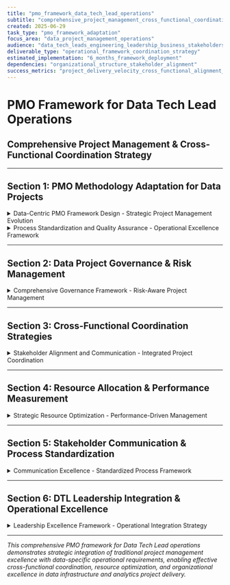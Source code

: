 ```yaml
---
title: "pmo_framework_data_tech_lead_operations"
subtitle: "comprehensive_project_management_cross_functional_coordination"
created: 2025-06-29
task_type: "pmo_framework_adaptation"
focus_area: "data_project_management_operations"
audience: "data_tech_leads_engineering_leadership_business_stakeholders"
deliverable_type: "operational_framework_coordination_strategy"
estimated_implementation: "6_months_framework_deployment"
dependencies: "organizational_structure_stakeholder_alignment"
success_metrics: "project_delivery_velocity_cross_functional_alignment_resource_optimization"
---
```


# PMO Framework for Data Tech Lead Operations
## Comprehensive Project Management & Cross-Functional Coordination Strategy

---

## Section 1: PMO Methodology Adaptation for Data Projects

<details>
<summary>Data-Centric PMO Framework Design - Strategic Project Management Evolution</summary>

### Traditional PMO vs Data-Optimized PMO Framework

**Core PMO Methodology Transformation**

*Fundamental Adaptation Principles*
```
Traditional PMO Focus → Data PMO Adaptation:

Portfolio Management:
├── Project Selection → Data Value & Technical Feasibility Matrix
├── Resource Allocation → Skill-Based + Infrastructure Capacity Planning  
├── Strategic Alignment → Business Impact + Technical Architecture Coherence
└── Risk Management → Technical Uncertainty + Data Quality Risk Integration

Process Standardization:
├── Waterfall/Agile → Agile-Technical Hybrid Methodologies
├── Documentation → Code + Infrastructure as Documentation
├── Quality Gates → Technical Validation + Business Value Checkpoints
└── Change Management → Iterative Discovery + Stakeholder Adaptation

Governance Structure:
├── Executive Oversight → Technical + Business Dual Leadership
├── Decision Authority → Distributed Technical Decision Making
├── Compliance → Data Governance + Technical Standards
└── Performance Tracking → Technical Metrics + Business Value Correlation
```

*Data Project Lifecycle Adaptation*
```python
class DataProjectPMOFramework:
    def __init__(self):
        self.lifecycle_phases = {
            'discovery_phase': {
                'traditional_pmo': ['requirements_gathering', 'stakeholder_analysis'],
                'data_adaptation': ['technical_feasibility_spike', 'data_landscape_analysis', 
                                  'infrastructure_assessment', 'cross_team_dependency_mapping'],
                'success_criteria': ['technical_clarity', 'stakeholder_alignment', 'feasibility_confidence'],
                'governance_checkpoints': ['technical_architecture_review', 'business_value_validation']
            },
            'planning_phase': {
                'traditional_pmo': ['detailed_planning', 'resource_allocation', 'timeline_development'],
                'data_adaptation': ['iterative_delivery_planning', 'infrastructure_capacity_assessment',
                                  'technical_spike_scheduling', 'cross_functional_coordination'],
                'success_criteria': ['delivery_confidence', 'resource_availability', 'dependency_resolution'],
                'governance_checkpoints': ['technical_feasibility_gate', 'resource_commitment_review']
            },
            'execution_phase': {
                'traditional_pmo': ['task_execution', 'progress_monitoring', 'quality_assurance'],
                'data_adaptation': ['iterative_development', 'continuous_integration', 
                                  'stakeholder_feedback_loops', 'technical_debt_management'],
                'success_criteria': ['delivery_velocity', 'quality_metrics', 'stakeholder_satisfaction'],
                'governance_checkpoints': ['technical_milestone_reviews', 'business_value_demonstrations']
            },
            'delivery_phase': {
                'traditional_pmo': ['final_delivery', 'user_acceptance', 'project_closure'],
                'data_adaptation': ['production_deployment', 'monitoring_implementation',
                                  'knowledge_transfer', 'operational_handoff'],
                'success_criteria': ['production_stability', 'operational_readiness', 'knowledge_retention'],
                'governance_checkpoints': ['production_readiness_review', 'operational_excellence_validation']
            }
        }
    
    def adapt_phase_for_data_project(self, phase_name, project_characteristics):
        """Customize PMO phase based on specific data project needs"""
        
        base_phase = self.lifecycle_phases[phase_name]
        project_adaptations = {}
        
        # Technical complexity adaptations
        if project_characteristics['technical_complexity'] == 'high':
            project_adaptations['additional_activities'] = [
                'technical_proof_of_concept', 'architecture_spike', 'performance_validation'
            ]
            project_adaptations['extended_checkpoints'] = [
                'technical_feasibility_deep_dive', 'scalability_assessment'
            ]
        
        # Cross-functional dependency adaptations  
        if project_characteristics['cross_functional_dependencies'] == 'high':
            project_adaptations['coordination_activities'] = [
                'weekly_cross_team_sync', 'dependency_tracking_automation',
                'stakeholder_communication_protocols'
            ]
        
        # Business uncertainty adaptations
        if project_characteristics['business_requirements_stability'] == 'low':
            project_adaptations['adaptive_activities'] = [
                'weekly_business_review', 'iterative_requirement_refinement',
                'stakeholder_expectation_management'
            ]
        
        return {
            'base_activities': base_phase['data_adaptation'],
            'project_specific_adaptations': project_adaptations,
            'success_criteria': base_phase['success_criteria'],
            'governance_checkpoints': base_phase['governance_checkpoints']
        }
```

### Data Project Portfolio Management

**Strategic Portfolio Optimization Framework**

*Data Value Assessment Matrix*
```python
class DataProjectPortfolioManager:
    def __init__(self):
        self.evaluation_dimensions = {
            'business_value': {
                'revenue_impact': ['direct_revenue_generation', 'cost_reduction', 'efficiency_gains'],
                'strategic_value': ['competitive_advantage', 'capability_building', 'innovation_enablement'],
                'stakeholder_value': ['user_experience_improvement', 'decision_making_enhancement'],
                'scoring_weight': 0.4
            },
            'technical_feasibility': {
                'implementation_complexity': ['architecture_alignment', 'technology_maturity', 'skill_availability'],
                'infrastructure_readiness': ['capacity_availability', 'scalability_potential', 'integration_complexity'],
                'risk_factors': ['technical_uncertainty', 'dependency_complexity', 'timeline_risk'],
                'scoring_weight': 0.3
            },
            'resource_requirements': {
                'team_capacity': ['skill_match', 'availability', 'development_effort'],
                'infrastructure_costs': ['compute_requirements', 'storage_needs', 'tooling_costs'],
                'timeline_considerations': ['delivery_urgency', 'dependency_scheduling'],
                'scoring_weight': 0.2
            },
            'strategic_alignment': {
                'organizational_priorities': ['goal_alignment', 'executive_sponsorship', 'budget_alignment'],
                'technical_roadmap': ['architecture_coherence', 'technology_strategy_fit'],
                'cross_functional_impact': ['team_collaboration_requirements', 'process_integration'],
                'scoring_weight': 0.1
            }
        }
    
    def evaluate_project_portfolio(self, project_candidates):
        """Comprehensive portfolio evaluation and prioritization"""
        
        portfolio_analysis = {}
        
        for project in project_candidates:
            project_score = self.calculate_project_score(project)
            project_analysis = self.analyze_project_characteristics(project)
            
            portfolio_analysis[project['id']] = {
                'overall_score': project_score,
                'dimension_scores': project_analysis['dimension_breakdown'],
                'risk_assessment': project_analysis['risk_factors'],
                'resource_requirements': project_analysis['resource_needs'],
                'strategic_fit': project_analysis['strategic_alignment'],
                'implementation_priority': self.determine_priority(project_score, project_analysis)
            }
        
        # Portfolio optimization
        optimized_portfolio = self.optimize_portfolio_selection(
            portfolio_analysis, 
            available_resources=self.assess_available_capacity(),
            strategic_constraints=self.get_strategic_constraints()
        )
        
        return {
            'individual_project_analysis': portfolio_analysis,
            'optimized_portfolio': optimized_portfolio,
            'resource_allocation_plan': self.create_resource_allocation_plan(optimized_portfolio),
            'timeline_coordination': self.coordinate_project_timelines(optimized_portfolio),
            'risk_mitigation_strategy': self.develop_portfolio_risk_strategy(optimized_portfolio)
        }
    
    def create_adaptive_portfolio_management(self, quarterly_review_cycle):
        """Implement adaptive portfolio management with regular optimization"""
        
        adaptive_framework = {
            'continuous_monitoring': {
                'project_health_tracking': self.implement_project_health_dashboard(),
                'resource_utilization_monitoring': self.track_resource_efficiency(),
                'business_value_realization': self.measure_delivered_value(),
                'stakeholder_satisfaction_tracking': self.monitor_stakeholder_engagement()
            },
            'regular_optimization': {
                'monthly_capacity_adjustment': self.adjust_resource_allocation(),
                'quarterly_portfolio_review': self.reassess_project_priorities(),
                'annual_strategic_realignment': self.align_with_strategic_evolution(),
                'ad_hoc_emergency_rebalancing': self.handle_urgent_priority_changes()
            },
            'decision_support_system': {
                'portfolio_analytics_dashboard': self.create_portfolio_dashboard(),
                'predictive_capacity_modeling': self.implement_capacity_forecasting(),
                'scenario_planning_tools': self.develop_scenario_analysis_capability(),
                'automated_recommendation_engine': self.build_optimization_recommendations()
            }
        }
        
        return adaptive_framework
```

### Agile-PMO Hybrid Methodology

**Data Project Execution Framework**

*Iterative Delivery with PMO Governance*
```python
class DataAgileFramework:
    def __init__(self):
        self.framework_components = {
            'sprint_structure': {
                'discovery_sprints': {
                    'duration': '1-2_weeks',
                    'objectives': ['technical_feasibility', 'data_analysis', 'requirement_clarity'],
                    'deliverables': ['technical_spike_results', 'data_quality_assessment', 'architecture_options'],
                    'governance_integration': ['technical_review_board', 'stakeholder_validation']
                },
                'development_sprints': {
                    'duration': '2-3_weeks', 
                    'objectives': ['feature_development', 'infrastructure_implementation', 'integration_testing'],
                    'deliverables': ['working_software', 'infrastructure_components', 'test_results'],
                    'governance_integration': ['code_review_process', 'architecture_compliance_check']
                },
                'validation_sprints': {
                    'duration': '1_week',
                    'objectives': ['stakeholder_validation', 'performance_testing', 'production_readiness'],
                    'deliverables': ['validated_features', 'performance_benchmarks', 'deployment_plan'],
                    'governance_integration': ['business_acceptance', 'production_readiness_review']
                }
            },
            'pmo_integration_points': {
                'sprint_planning': ['resource_allocation_validation', 'timeline_coordination', 'dependency_management'],
                'sprint_execution': ['progress_monitoring', 'risk_identification', 'stakeholder_communication'],
                'sprint_review': ['business_value_assessment', 'quality_validation', 'strategic_alignment_check'],
                'retrospective': ['process_improvement', 'team_performance_analysis', 'methodology_refinement']
            }
        }
    
    def implement_data_project_ceremonies(self):
        """PMO-enhanced agile ceremonies for data projects"""
        
        ceremony_enhancements = {
            'sprint_planning_plus': {
                'traditional_elements': ['user_story_planning', 'capacity_estimation', 'task_breakdown'],
                'pmo_enhancements': ['cross_team_dependency_review', 'resource_conflict_resolution',
                                   'stakeholder_expectation_alignment', 'risk_assessment_integration'],
                'data_specific_additions': ['data_quality_planning', 'infrastructure_capacity_check',
                                          'technical_debt_prioritization', 'monitoring_requirement_definition']
            },
            'daily_standups_enhanced': {
                'traditional_elements': ['progress_update', 'blocker_identification', 'day_planning'],
                'pmo_enhancements': ['cross_team_coordination_updates', 'resource_escalation_triggers',
                                   'timeline_impact_assessment', 'stakeholder_communication_needs'],
                'data_specific_additions': ['data_pipeline_health_check', 'infrastructure_status_update',
                                          'data_quality_monitoring_review', 'performance_metric_discussion']
            },
            'sprint_review_comprehensive': {
                'traditional_elements': ['demo_preparation', 'stakeholder_feedback', 'retrospective_planning'],
                'pmo_enhancements': ['business_value_measurement', 'strategic_goal_progress_assessment',
                                   'resource_utilization_analysis', 'timeline_forecast_update'],
                'data_specific_additions': ['technical_architecture_evolution', 'data_quality_improvement_assessment',
                                          'infrastructure_scalability_review', 'operational_readiness_evaluation']
            }
        }
        
        return ceremony_enhancements
```

### Resource Planning and Capacity Management

**Data Team Resource Optimization**

*Skill-Based Resource Allocation Framework*
```python
class DataTeamResourceManager:
    def __init__(self):
        self.skill_categories = {
            'data_engineering': {
                'core_skills': ['pipeline_development', 'infrastructure_management', 'data_modeling'],
                'specializations': ['streaming_systems', 'batch_processing', 'cloud_platforms'],
                'proficiency_levels': ['junior', 'mid', 'senior', 'principal'],
                'capacity_factors': {'complexity_multiplier': 1.5, 'mentoring_overhead': 0.2}
            },
            'data_architecture': {
                'core_skills': ['system_design', 'technology_selection', 'scalability_planning'],
                'specializations': ['distributed_systems', 'database_design', 'integration_patterns'],
                'proficiency_levels': ['mid', 'senior', 'principal', 'distinguished'],
                'capacity_factors': {'complexity_multiplier': 2.0, 'design_review_overhead': 0.3}
            },
            'analytics_engineering': {
                'core_skills': ['data_transformation', 'business_logic_implementation', 'quality_assurance'],
                'specializations': ['dbt_development', 'sql_optimization', 'data_validation'],
                'proficiency_levels': ['junior', 'mid', 'senior'],
                'capacity_factors': {'complexity_multiplier': 1.2, 'stakeholder_collaboration': 0.25}
            },
            'devops_infrastructure': {
                'core_skills': ['deployment_automation', 'monitoring_implementation', 'security_management'],
                'specializations': ['kubernetes', 'cloud_infrastructure', 'ci_cd_pipelines'],
                'proficiency_levels': ['mid', 'senior', 'principal'],
                'capacity_factors': {'complexity_multiplier': 1.8, 'on_call_overhead': 0.15}
            }
        }
    
    def optimize_resource_allocation(self, project_portfolio, team_composition):
        """Optimize resource allocation across data project portfolio"""
        
        # Analyze resource demand
        resource_demand = self.analyze_portfolio_resource_needs(project_portfolio)
        
        # Assess current capacity
        current_capacity = self.assess_team_capacity(team_composition)
        
        # Identify gaps and optimization opportunities
        capacity_analysis = self.perform_capacity_gap_analysis(resource_demand, current_capacity)
        
        # Generate allocation recommendations
        allocation_strategy = {
            'immediate_allocation': self.allocate_existing_resources(capacity_analysis),
            'hiring_recommendations': self.identify_hiring_needs(capacity_analysis),
            'skill_development_plan': self.plan_skill_development(capacity_analysis),
            'external_resource_strategy': self.evaluate_external_resources(capacity_analysis),
            'timeline_optimization': self.optimize_project_timelines(capacity_analysis)
        }
        
        return allocation_strategy
    
    def implement_capacity_management_system(self):
        """Comprehensive capacity planning and management system"""
        
        capacity_system = {
            'demand_forecasting': {
                'project_pipeline_analysis': self.analyze_upcoming_projects(),
                'seasonal_demand_patterns': self.identify_demand_seasonality(),
                'growth_trajectory_modeling': self.model_team_growth_needs(),
                'technology_evolution_impact': self.assess_skill_evolution_requirements()
            },
            'capacity_optimization': {
                'cross_training_programs': self.design_skill_broadening_initiatives(),
                'flexible_team_structures': self.implement_adaptable_team_models(),
                'contractor_integration': self.develop_external_resource_strategies(),
                'automation_investment': self.prioritize_productivity_automation()
            },
            'performance_monitoring': {
                'utilization_tracking': self.monitor_resource_utilization(),
                'productivity_measurement': self.track_team_productivity_metrics(),
                'satisfaction_monitoring': self.measure_team_satisfaction(),
                'burnout_prevention': self.implement_workload_management()
            }
        }
        
        return capacity_system
```

</details>

<details>
<summary>Process Standardization and Quality Assurance - Operational Excellence Framework</summary>

### Data Engineering Workflow Standardization

**PMO-Inspired Process Framework**

*Standardized Development Lifecycle*
```python
class DataEngineeringProcessFramework:
    def __init__(self):
        self.process_standards = {
            'requirement_gathering': {
                'business_requirements': {
                    'stakeholder_interviews': ['business_analyst_facilitation', 'user_story_development'],
                    'use_case_documentation': ['scenario_mapping', 'acceptance_criteria_definition'],
                    'success_metrics_definition': ['kpi_identification', 'measurement_methodology'],
                    'governance_checkpoints': ['business_sponsor_approval', 'stakeholder_sign_off']
                },
                'technical_requirements': {
                    'data_source_analysis': ['source_system_assessment', 'data_quality_evaluation'],
                    'architecture_requirements': ['scalability_needs', 'integration_patterns'],
                    'infrastructure_needs': ['compute_requirements', 'storage_specifications'],
                    'governance_checkpoints': ['technical_feasibility_review', 'architecture_approval']
                }
            },
            'development_standards': {
                'code_development': {
                    'coding_standards': ['style_guide_compliance', 'documentation_requirements'],
                    'version_control': ['branching_strategy', 'commit_message_standards'],
                    'testing_requirements': ['unit_test_coverage', 'integration_test_development'],
                    'governance_checkpoints': ['code_review_mandatory', 'quality_gate_validation']
                },
                'infrastructure_development': {
                    'infrastructure_as_code': ['terraform_standards', 'configuration_management'],
                    'deployment_automation': ['ci_cd_pipeline_implementation', 'environment_consistency'],
                    'monitoring_integration': ['observability_requirements', 'alerting_configuration'],
                    'governance_checkpoints': ['security_review', 'infrastructure_approval']
                }
            },
            'quality_assurance': {
                'data_quality': {
                    'validation_frameworks': ['schema_validation', 'data_profiling', 'anomaly_detection'],
                    'testing_strategies': ['data_pipeline_testing', 'end_to_end_validation'],
                    'monitoring_systems': ['data_quality_dashboards', 'automated_alerting'],
                    'governance_checkpoints': ['data_quality_review', 'production_readiness']
                },
                'performance_quality': {
                    'performance_testing': ['load_testing', 'scalability_validation', 'resource_optimization'],
                    'efficiency_monitoring': ['query_performance', 'pipeline_execution_time'],
                    'cost_optimization': ['resource_utilization', 'infrastructure_cost_analysis'],
                    'governance_checkpoints': ['performance_acceptance', 'cost_efficiency_review']
                }
            }
        }
    
    def implement_standardized_workflow(self, project_type, complexity_level):
        """Implement standardized workflow based on project characteristics"""
        
        workflow_configuration = {
            'process_selection': self.select_appropriate_processes(project_type, complexity_level),
            'governance_integration': self.configure_governance_checkpoints(project_type),
            'quality_gates': self.define_quality_gates(complexity_level),
            'automation_level': self.determine_automation_requirements(project_type),
            'documentation_requirements': self.specify_documentation_standards(complexity_level)
        }
        
        return workflow_configuration
    
    def create_continuous_improvement_system(self):
        """Implement continuous process improvement framework"""
        
        improvement_system = {
            'process_monitoring': {
                'efficiency_metrics': ['cycle_time', 'lead_time', 'throughput'],
                'quality_metrics': ['defect_rate', 'rework_percentage', 'customer_satisfaction'],
                'compliance_metrics': ['governance_adherence', 'standard_deviation_tracking'],
                'innovation_metrics': ['process_improvement_suggestions', 'automation_adoption']
            },
            'feedback_collection': {
                'team_retrospectives': ['process_pain_point_identification', 'improvement_ideation'],
                'stakeholder_feedback': ['customer_satisfaction_surveys', 'business_value_assessment'],
                'performance_analysis': ['bottleneck_identification', 'efficiency_opportunity_analysis'],
                'best_practice_sharing': ['cross_team_learning', 'industry_benchmark_comparison']
            },
            'improvement_implementation': {
                'change_management': ['improvement_prioritization', 'implementation_planning'],
                'pilot_testing': ['controlled_experiment_design', 'success_measurement'],
                'rollout_strategy': ['phased_implementation', 'adoption_support'],
                'success_tracking': ['improvement_impact_measurement', 'roi_calculation']
            }
        }
        
        return improvement_system
```

### Template and Artifact Standardization

**PMO Artifact Library for Data Projects**

*Standardized Project Artifacts*
```python
class DataProjectArtifactFramework:
    def __init__(self):
        self.artifact_templates = {
            'project_initiation': {
                'project_charter': {
                    'sections': ['business_case', 'technical_approach', 'success_criteria', 'resource_plan'],
                    'stakeholder_approval': ['business_sponsor', 'technical_lead', 'pmo_representative'],
                    'governance_integration': ['strategic_alignment_validation', 'resource_availability_confirmation']
                },
                'technical_architecture_document': {
                    'sections': ['system_overview', 'component_design', 'integration_patterns', 'scalability_plan'],
                    'review_process': ['peer_review', 'architecture_board_review', 'security_review'],
                    'approval_workflow': ['technical_lead_approval', 'principal_engineer_sign_off']
                },
                'data_governance_plan': {
                    'sections': ['data_classification', 'access_controls', 'quality_standards', 'compliance_requirements'],
                    'stakeholder_involvement': ['data_governance_committee', 'compliance_team', 'security_team'],
                    'implementation_tracking': ['governance_checkpoint_schedule', 'compliance_validation_plan']
                }
            },
            'project_execution': {
                'sprint_planning_artifacts': {
                    'user_story_templates': ['business_value_description', 'acceptance_criteria', 'technical_requirements'],
                    'technical_design_documents': ['implementation_approach', 'testing_strategy', 'deployment_plan'],
                    'definition_of_done': ['code_quality_standards', 'testing_requirements', 'documentation_completion']
                },
                'progress_reporting_templates': {
                    'status_reports': ['milestone_progress', 'risk_assessment', 'resource_utilization'],
                    'dashboard_specifications': ['key_metrics', 'trend_analysis', 'stakeholder_views'],
                    'escalation_procedures': ['issue_identification', 'escalation_criteria', 'resolution_tracking']
                }
            },
            'project_closure': {
                'delivery_documentation': {
                    'technical_handover': ['system_documentation', 'operational_procedures', 'troubleshooting_guides'],
                    'business_acceptance': ['acceptance_testing_results', 'business_value_validation'],
                    'knowledge_transfer': ['training_materials', 'support_documentation', 'maintenance_procedures']
                },
                'lessons_learned': {
                    'project_retrospective': ['success_factors', 'improvement_opportunities', 'best_practices'],
                    'process_improvement': ['workflow_optimization', 'tool_effectiveness', 'team_performance'],
                    'organizational_learning': ['knowledge_base_contribution', 'template_refinement']
                }
            }
        }
    
    def generate_project_artifacts(self, project_characteristics):
        """Generate customized project artifacts based on project needs"""
        
        artifact_package = {}
        
        for phase, artifacts in self.artifact_templates.items():
            phase_artifacts = {}
            
            for artifact_type, template in artifacts.items():
                customized_artifact = self.customize_artifact_template(
                    template, 
                    project_characteristics
                )
                phase_artifacts[artifact_type] = customized_artifact
            
            artifact_package[phase] = phase_artifacts
        
        return artifact_package
    
    def implement_artifact_management_system(self):
        """Comprehensive artifact management and version control system"""
        
        management_system = {
            'template_library': {
                'centralized_repository': self.create_template_repository(),
                'version_control': self.implement_template_versioning(),
                'access_management': self.configure_template_access_controls(),
                'usage_tracking': self.monitor_template_adoption()
            },
            'automated_generation': {
                'project_kickoff_automation': self.automate_initial_artifact_creation(),
                'progress_report_automation': self.implement_automated_status_reporting(),
                'documentation_updates': self.automate_documentation_maintenance(),
                'quality_validation': self.implement_artifact_quality_checks()
            },
            'knowledge_management': {
                'best_practice_extraction': self.extract_artifact_best_practices(),
                'template_improvement': self.implement_template_evolution(),
                'cross_project_learning': self.facilitate_artifact_sharing(),
                'organizational_standards': self.maintain_organizational_consistency()
            }
        }
        
        return management_system
```

### Change Management and Configuration Control

**PMO Change Control for Data Infrastructure**

*Data Infrastructure Change Management*
```python
class DataInfrastructureChangeManager:
    def __init__(self):
        self.change_categories = {
            'infrastructure_changes': {
                'low_risk': {
                    'examples': ['configuration_updates', 'monitoring_adjustments', 'documentation_changes'],
                    'approval_process': ['team_lead_approval', 'automated_testing_validation'],
                    'rollback_requirements': ['automated_rollback', 'monitoring_validation'],
                    'communication_level': 'team_notification'
                },
                'medium_risk': {
                    'examples': ['schema_changes', 'pipeline_modifications', 'dependency_updates'],
                    'approval_process': ['technical_review', 'stakeholder_notification', 'staging_validation'],
                    'rollback_requirements': ['tested_rollback_plan', 'data_backup_validation'],
                    'communication_level': 'stakeholder_notification'
                },
                'high_risk': {
                    'examples': ['major_architecture_changes', 'database_migrations', 'platform_upgrades'],
                    'approval_process': ['architecture_board_review', 'business_sponsor_approval', 'security_review'],
                    'rollback_requirements': ['comprehensive_rollback_strategy', 'disaster_recovery_validation'],
                    'communication_level': 'organization_wide_communication'
                }
            },
            'data_model_changes': {
                'backward_compatible': {
                    'approval_process': ['data_team_review', 'automated_testing'],
                    'deployment_strategy': ['progressive_rollout', 'canary_deployment'],
                    'monitoring_requirements': ['data_quality_monitoring', 'consumer_impact_tracking']
                },
                'breaking_changes': {
                    'approval_process': ['stakeholder_committee_review', 'impact_assessment', 'migration_plan_approval'],
                    'deployment_strategy': ['coordinated_release', 'consumer_migration_support'],
                    'monitoring_requirements': ['comprehensive_impact_monitoring', 'rollback_readiness']
                }
            }
        }
    
    def implement_change_control_process(self):
        """Comprehensive change control process for data infrastructure"""
        
        change_control_system = {
            'change_request_workflow': {
                'submission_process': ['standardized_change_request_form', 'impact_assessment_requirement'],
                'review_process': ['automated_risk_assessment', 'stakeholder_review_routing'],
                'approval_workflow': ['risk_based_approval_routing', 'escalation_procedures'],
                'implementation_tracking': ['progress_monitoring', 'success_validation']
            },
            'risk_assessment_framework': {
                'impact_analysis': ['system_dependency_mapping', 'data_consumer_impact_assessment'],
                'risk_quantification': ['probability_assessment', 'impact_severity_scoring'],
                'mitigation_planning': ['risk_mitigation_strategy', 'contingency_planning'],
                'monitoring_strategy': ['risk_indicator_tracking', 'early_warning_systems']
            },
            'communication_protocols': {
                'stakeholder_notification': ['automated_notification_system', 'escalation_communication'],
                'progress_reporting': ['real_time_status_updates', 'milestone_communication'],
                'issue_communication': ['incident_notification', 'resolution_updates'],
                'post_implementation_communication': ['success_confirmation', 'lessons_learned_sharing']
            }
        }
        
        return change_control_system
```

</details>

---

## Section 2: Data Project Governance & Risk Management

<details>
<summary>Comprehensive Governance Framework - Risk-Aware Project Management</summary>

### Data Project Governance Structure

**Multi-Level Governance Architecture**

*Governance Hierarchy Design*
```
Executive Governance Level:
├── Data Strategy Committee
│   ├── Business Value Oversight
│   ├── Strategic Alignment Review
│   └── Investment Prioritization
├── Technical Architecture Board
│   ├── Technical Feasibility Assessment
│   ├── Architecture Compliance Review
│   └── Technology Strategy Alignment
└── Cross-Functional Coordination Council
    ├── Resource Allocation Decisions
    ├── Timeline Coordination
    └── Stakeholder Conflict Resolution

Operational Governance Level:
├── Project Steering Committee
│   ├── Project Progress Review
│   ├── Risk Assessment and Mitigation
│   └── Resource Reallocation Decisions
├── Technical Review Board
│   ├── Code Quality Standards
│   ├── Architecture Decision Records
│   └── Technical Risk Assessment
└── Data Quality Council
    ├── Data Governance Standards
    ├── Quality Metrics Definition
    └── Compliance Monitoring
```

*Decision Authority Matrix*
- **Strategic Decisions**: Project portfolio changes, technology platform selection, major architecture decisions
- **Tactical Decisions**: Resource allocation adjustments, technical implementation approaches, timeline modifications
- **Operational Decisions**: Deployment timing, configuration changes, daily operational choices

### Risk Management Framework

**Comprehensive Risk Assessment and Mitigation**

*Data Project Risk Categories*
```python
class DataProjectRiskManager:
    def __init__(self):
        self.risk_categories = {
            'technical_risks': {
                'scalability_risks': {
                    'risk_indicators': ['performance_degradation', 'resource_saturation', 'architecture_limitations'],
                    'impact_assessment': ['user_experience_degradation', 'system_downtime', 'operational_costs'],
                    'mitigation_strategies': ['performance_testing', 'capacity_planning', 'architecture_review'],
                    'monitoring_approach': ['performance_dashboards', 'capacity_alerts', 'trend_analysis']
                },
                'data_quality_risks': {
                    'risk_indicators': ['data_anomalies', 'source_system_changes', 'validation_failures'],
                    'impact_assessment': ['incorrect_business_decisions', 'stakeholder_confidence_loss'],
                    'mitigation_strategies': ['automated_validation', 'data_profiling', 'source_monitoring'],
                    'monitoring_approach': ['quality_dashboards', 'anomaly_detection', 'alert_systems']
                },
                'integration_complexity_risks': {
                    'risk_indicators': ['dependency_failures', 'api_changes', 'version_conflicts'],
                    'impact_assessment': ['system_failures', 'data_pipeline_breaks', 'manual_intervention_required'],
                    'mitigation_strategies': ['contract_testing', 'versioning_strategies', 'fallback_mechanisms'],
                    'monitoring_approach': ['integration_testing', 'dependency_monitoring', 'health_checks']
                }
            },
            'business_risks': {
                'stakeholder_alignment_risks': {
                    'risk_indicators': ['requirement_changes', 'priority_shifts', 'communication_gaps'],
                    'impact_assessment': ['project_scope_creep', 'timeline_delays', 'budget_overruns'],
                    'mitigation_strategies': ['regular_stakeholder_reviews', 'change_management_process'],
                    'monitoring_approach': ['stakeholder_satisfaction_surveys', 'requirement_change_tracking']
                },
                'business_value_realization_risks': {
                    'risk_indicators': ['adoption_resistance', 'workflow_integration_challenges'],
                    'impact_assessment': ['roi_shortfall', 'project_perceived_failure'],
                    'mitigation_strategies': ['user_training', 'change_management', 'incremental_delivery'],
                    'monitoring_approach': ['usage_analytics', 'business_metric_tracking', 'feedback_collection']
                }
            },
            'operational_risks': {
                'team_capacity_risks': {
                    'risk_indicators': ['team_member_departure', 'skill_gaps', 'workload_imbalance'],
                    'impact_assessment': ['delivery_delays', 'quality_reduction', 'team_burnout'],
                    'mitigation_strategies': ['knowledge_sharing', 'cross_training', 'backup_resource_planning'],
                    'monitoring_approach': ['team_satisfaction_tracking', 'workload_monitoring', 'skill_assessment']
                }
            }
        }
```

*Risk Management Process Implementation*
- **Risk Identification**: Proactive assessment, reactive identification, stakeholder input collection
- **Risk Assessment**: Probability analysis, impact evaluation, risk scoring and prioritization
- **Risk Response Planning**: Mitigation strategies, response triggers, responsibility assignment
- **Risk Monitoring**: Continuous tracking, regular reviews, trend analysis and pattern identification

### Quality Assurance and Compliance

**Data Project Quality Framework**

*Multi-Dimensional Quality Assurance*
- **Data Quality**: Accuracy, completeness, consistency, timeliness validation and monitoring
- **Technical Quality**: Code quality standards, infrastructure quality, security compliance
- **Process Quality**: Delivery quality, stakeholder satisfaction, change management effectiveness

*Compliance Management System*
- **Data Privacy**: GDPR, CCPA, HIPAA compliance with automated monitoring and audit trails
- **Data Security**: Encryption, access controls, network security, application security implementation
- **Financial Compliance**: SOX compliance, cost management, vendor management with automated controls

</details>

---

## Section 3: Cross-Functional Coordination Strategies

<details>
<summary>Stakeholder Alignment and Communication - Integrated Project Coordination</summary>

### Cross-Functional Team Coordination

**Engineering-Product-Business Alignment Framework**

*Stakeholder Coordination Matrix*
```python
class CrossFunctionalCoordinationFramework:
    def __init__(self):
        self.stakeholder_groups = {
            'engineering_teams': {
                'backend_engineering': {
                    'collaboration_points': ['api_integration', 'system_architecture', 'performance_requirements'],
                    'communication_frequency': 'daily_standups_weekly_planning',
                    'shared_deliverables': ['api_specifications', 'integration_tests', 'performance_benchmarks'],
                    'conflict_resolution': ['technical_review_board', 'architecture_committee']
                },
                'frontend_engineering': {
                    'collaboration_points': ['data_visualization', 'user_interface_integration', 'performance_optimization'],
                    'communication_frequency': 'weekly_sync_monthly_planning',
                    'shared_deliverables': ['data_api_contracts', 'visualization_specifications'],
                    'conflict_resolution': ['user_experience_review', 'technical_feasibility_assessment']
                },
                'platform_engineering': {
                    'collaboration_points': ['infrastructure_provisioning', 'deployment_pipeline', 'monitoring_integration'],
                    'communication_frequency': 'bi_weekly_sync_quarterly_planning',
                    'shared_deliverables': ['infrastructure_requirements', 'deployment_procedures', 'monitoring_dashboards'],
                    'conflict_resolution': ['infrastructure_capacity_planning', 'cost_optimization_review']
                }
            },
            'product_teams': {
                'product_management': {
                    'collaboration_points': ['feature_requirements', 'user_story_development', 'success_metrics_definition'],
                    'communication_frequency': 'weekly_planning_monthly_review',
                    'shared_deliverables': ['product_requirements_document', 'user_acceptance_criteria', 'feature_specifications'],
                    'conflict_resolution': ['product_review_committee', 'stakeholder_prioritization_workshop']
                },
                'user_experience_design': {
                    'collaboration_points': ['data_visualization_design', 'user_workflow_optimization', 'accessibility_requirements'],
                    'communication_frequency': 'weekly_design_review_monthly_user_research',
                    'shared_deliverables': ['design_specifications', 'user_journey_maps', 'accessibility_guidelines'],
                    'conflict_resolution': ['design_system_committee', 'user_research_validation']
                }
            },
            'business_teams': {
                'business_analysts': {
                    'collaboration_points': ['business_requirements_analysis', 'process_mapping', 'stakeholder_interviews'],
                    'communication_frequency': 'weekly_requirements_review_monthly_stakeholder_update',
                    'shared_deliverables': ['business_requirements_document', 'process_flow_diagrams', 'stakeholder_analysis'],
                    'conflict_resolution': ['business_stakeholder_committee', 'requirements_prioritization_workshop']
                },
                'finance_teams': {
                    'collaboration_points': ['budget_planning', 'cost_tracking', 'roi_measurement'],
                    'communication_frequency': 'monthly_budget_review_quarterly_roi_assessment',
                    'shared_deliverables': ['budget_proposals', 'cost_reports', 'roi_analysis'],
                    'conflict_resolution': ['finance_review_committee', 'investment_prioritization_board']
                }
            }
        }
```

### Communication Protocol Framework

**Structured Communication Management**

*Multi-Channel Communication Strategy*
- **Synchronous Communication**: Daily standups, weekly stakeholder reviews, monthly steering committee meetings
- **Asynchronous Communication**: Project dashboards, status reports, technical documentation with automated updates
- **Escalation Communication**: Issue escalation with structured response timelines, decision escalation with clear authority

### Dependency Management and Coordination

**Cross-Team Dependency Optimization**

*Dependency Types and Management*
- **Technical Dependencies**: API dependencies, data dependencies, infrastructure dependencies with automated tracking
- **Process Dependencies**: Approval dependencies, resource dependencies with clear escalation paths
- **Business Dependencies**: Stakeholder dependencies with engagement planning and conflict resolution

*Dependency Tracking System*
- **Dependency Identification**: Discovery methods, categorization framework, documentation standards
- **Dependency Monitoring**: Status tracking, risk monitoring, impact assessment with automated alerts
- **Coordination Automation**: Communication automation, planning integration, conflict resolution workflows

</details>

---

## Section 4: Resource Allocation & Performance Measurement

<details>
<summary>Strategic Resource Optimization - Performance-Driven Management</summary>

### Resource Allocation Framework

**Data Team Resource Optimization**

*Skill-Based Resource Allocation*
```python
class DataTeamResourceOptimizer:
    def __init__(self):
        self.resource_categories = {
            'technical_skills': {
                'data_engineering': {
                    'core_competencies': ['pipeline_development', 'infrastructure_management', 'data_modeling'],
                    'specializations': ['streaming_systems', 'batch_processing', 'cloud_platforms'],
                    'capacity_factors': {'complexity_multiplier': 1.5, 'mentoring_overhead': 0.2},
                    'optimization_strategies': ['cross_training', 'skill_development', 'knowledge_sharing']
                },
                'data_architecture': {
                    'core_competencies': ['system_design', 'technology_selection', 'scalability_planning'],
                    'specializations': ['distributed_systems', 'database_design', 'integration_patterns'],
                    'capacity_factors': {'complexity_multiplier': 2.0, 'design_review_overhead': 0.3},
                    'optimization_strategies': ['architecture_review_boards', 'design_pattern_standardization']
                }
            },
            'infrastructure_resources': {
                'compute_resources': {
                    'allocation_strategies': ['workload_based_scaling', 'cost_optimization', 'performance_tuning'],
                    'monitoring_metrics': ['utilization_rates', 'cost_per_workload', 'performance_benchmarks'],
                    'optimization_approaches': ['automated_scaling', 'resource_pooling', 'workload_balancing']
                },
                'storage_resources': {
                    'allocation_strategies': ['data_lifecycle_management', 'tiered_storage', 'compression_optimization'],
                    'monitoring_metrics': ['storage_utilization', 'access_patterns', 'cost_per_gb'],
                    'optimization_approaches': ['automated_archiving', 'data_deduplication', 'storage_tiering']
                }
            }
        }
    
    def optimize_resource_allocation(self, project_portfolio, available_resources):
        """Comprehensive resource allocation optimization"""
        
        optimization_results = {
            'human_resource_allocation': self.allocate_human_resources(project_portfolio, available_resources),
            'infrastructure_allocation': self.allocate_infrastructure_resources(project_portfolio),
            'budget_allocation': self.optimize_budget_distribution(project_portfolio),
            'timeline_optimization': self.optimize_project_timelines(project_portfolio),
            'capacity_planning': self.plan_future_capacity_needs(project_portfolio)
        }
        
        return optimization_results
```

### Performance Measurement System

**Comprehensive KPI Framework**

*Multi-Dimensional Performance Metrics*
```python
class DataProjectPerformanceFramework:
    def __init__(self):
        self.performance_dimensions = {
            'delivery_performance': {
                'velocity_metrics': {
                    'story_points_per_sprint': {'target': 85, 'threshold': 70, 'measurement_frequency': 'weekly'},
                    'cycle_time': {'target': '5_days', 'threshold': '7_days', 'measurement_frequency': 'daily'},
                    'lead_time': {'target': '10_days', 'threshold': '14_days', 'measurement_frequency': 'weekly'},
                    'deployment_frequency': {'target': 'daily', 'threshold': 'weekly', 'measurement_frequency': 'daily'}
                },
                'quality_metrics': {
                    'defect_rate': {'target': '<2%', 'threshold': '<5%', 'measurement_frequency': 'weekly'},
                    'code_coverage': {'target': '>80%', 'threshold': '>70%', 'measurement_frequency': 'daily'},
                    'test_pass_rate': {'target': '>95%', 'threshold': '>90%', 'measurement_frequency': 'daily'},
                    'production_incidents': {'target': '<1_per_month', 'threshold': '<2_per_month', 'measurement_frequency': 'monthly'}
                }
            },
            'business_value_metrics': {
                'stakeholder_satisfaction': {
                    'user_satisfaction_score': {'target': '>4.5/5', 'threshold': '>4.0/5', 'measurement_frequency': 'monthly'},
                    'stakeholder_engagement': {'target': '>80%', 'threshold': '>70%', 'measurement_frequency': 'weekly'},
                    'feature_adoption_rate': {'target': '>60%', 'threshold': '>40%', 'measurement_frequency': 'monthly'},
                    'business_value_realization': {'target': '>80%_of_projected', 'threshold': '>60%_of_projected', 'measurement_frequency': 'quarterly'}
                },
                'operational_efficiency': {
                    'data_pipeline_uptime': {'target': '>99.5%', 'threshold': '>99%', 'measurement_frequency': 'daily'},
                    'data_processing_latency': {'target': '<5_minutes', 'threshold': '<10_minutes', 'measurement_frequency': 'real_time'},
                    'cost_per_transaction': {'target': 'decreasing_trend', 'threshold': 'stable_trend', 'measurement_frequency': 'monthly'},
                    'infrastructure_utilization': {'target': '70-85%', 'threshold': '60-90%', 'measurement_frequency': 'daily'}
                }
            },
            'team_performance': {
                'productivity_metrics': {
                    'team_velocity': {'target': 'increasing_trend', 'threshold': 'stable_trend', 'measurement_frequency': 'weekly'},
                    'knowledge_sharing_index': {'target': '>80%', 'threshold': '>70%', 'measurement_frequency': 'monthly'},
                    'cross_training_coverage': {'target': '>60%', 'threshold': '>50%', 'measurement_frequency': 'quarterly'},
                    'automation_adoption': {'target': '>80%', 'threshold': '>70%', 'measurement_frequency': 'monthly'}
                },
                'engagement_metrics': {
                    'team_satisfaction': {'target': '>4.5/5', 'threshold': '>4.0/5', 'measurement_frequency': 'monthly'},
                    'retention_rate': {'target': '>90%', 'threshold': '>85%', 'measurement_frequency': 'quarterly'},
                    'skill_development_progress': {'target': '>80%_goals_met', 'threshold': '>70%_goals_met', 'measurement_frequency': 'quarterly'},
                    'collaboration_effectiveness': {'target': '>4.0/5', 'threshold': '>3.5/5', 'measurement_frequency': 'monthly'}
                }
            }
        }
```

### Resource Optimization Strategies

**Continuous Resource Optimization**

*Optimization Methodologies*
- **Capacity Planning**: Demand forecasting, resource scaling strategies, cost optimization approaches
- **Skill Development**: Cross-training programs, certification pathways, mentorship programs
- **Process Automation**: Workflow automation, tool optimization, efficiency improvements
- **Performance Monitoring**: Real-time dashboards, trend analysis, predictive analytics

*Resource Allocation Decision Framework*
- **Priority-Based Allocation**: Business value prioritization, technical feasibility assessment, resource availability
- **Dynamic Reallocation**: Performance-based adjustments, project priority changes, capacity optimization
- **Future Planning**: Growth trajectory planning, skill development roadmaps, technology evolution preparation

</details>

---

## Section 5: Stakeholder Communication & Process Standardization

<details>
<summary>Communication Excellence - Standardized Process Framework</summary>

### Stakeholder Communication Protocols

**Multi-Audience Communication Strategy**

*Stakeholder-Specific Communication Framework*
```python
class StakeholderCommunicationManager:
    def __init__(self):
        self.communication_strategies = {
            'executive_stakeholders': {
                'communication_preferences': ['executive_summaries', 'dashboard_visualizations', 'strategic_updates'],
                'frequency': 'monthly_formal_quarterly_strategic',
                'content_focus': ['business_value_realization', 'strategic_alignment', 'risk_mitigation', 'roi_tracking'],
                'communication_channels': ['executive_dashboard', 'steering_committee_meetings', 'strategic_reviews'],
                'success_metrics': ['decision_velocity', 'strategic_alignment_score', 'stakeholder_engagement']
            },
            'technical_stakeholders': {
                'communication_preferences': ['technical_documentation', 'architecture_reviews', 'implementation_details'],
                'frequency': 'weekly_technical_monthly_architectural',
                'content_focus': ['technical_progress', 'architecture_decisions', 'performance_metrics', 'technical_debt'],
                'communication_channels': ['technical_reviews', 'architecture_committees', 'documentation_systems'],
                'success_metrics': ['technical_alignment', 'knowledge_sharing_effectiveness', 'implementation_quality']
            },
            'business_stakeholders': {
                'communication_preferences': ['business_impact_reports', 'user_story_progress', 'value_demonstrations'],
                'frequency': 'weekly_progress_monthly_value_review',
                'content_focus': ['feature_delivery', 'business_value', 'user_experience', 'operational_impact'],
                'communication_channels': ['business_reviews', 'demo_sessions', 'stakeholder_workshops'],
                'success_metrics': ['business_satisfaction', 'feature_adoption', 'value_realization']
            },
            'operational_stakeholders': {
                'communication_preferences': ['operational_metrics', 'system_health', 'incident_reports'],
                'frequency': 'daily_operational_weekly_performance',
                'content_focus': ['system_performance', 'operational_efficiency', 'incident_management', 'capacity_planning'],
                'communication_channels': ['operational_dashboards', 'incident_communications', 'performance_reviews'],
                'success_metrics': ['system_uptime', 'operational_efficiency', 'incident_resolution_time']
            }
        }
```

### Process Standardization Framework

**Data Project Process Excellence**

*Standardized Process Implementation*
- **Project Initiation**: Charter development, stakeholder analysis, resource planning, risk assessment
- **Project Planning**: Iterative planning, dependency mapping, timeline development, quality planning
- **Project Execution**: Sprint execution, progress monitoring, quality assurance, stakeholder engagement
- **Project Closure**: Delivery validation, knowledge transfer, lessons learned, operational handoff

*Quality Assurance Integration*
- **Process Compliance**: Standards adherence, quality gates, governance checkpoints, audit trails
- **Continuous Improvement**: Process optimization, feedback integration, best practice adoption, innovation implementation
- **Knowledge Management**: Documentation standards, knowledge sharing, template management, organizational learning

### Communication Automation and Tools

**Technology-Enabled Communication**

*Automated Communication Systems*
```python
class CommunicationAutomationFramework:
    def __init__(self):
        self.automation_capabilities = {
            'dashboard_automation': {
                'real_time_dashboards': ['project_health_metrics', 'team_performance_indicators', 'business_value_tracking'],
                'automated_reporting': ['status_report_generation', 'stakeholder_specific_views', 'trend_analysis'],
                'alert_systems': ['threshold_notifications', 'exception_reporting', 'escalation_triggers'],
                'integration_points': ['project_management_tools', 'monitoring_systems', 'business_intelligence']
            },
            'stakeholder_engagement': {
                'automated_notifications': ['milestone_achievements', 'risk_alerts', 'decision_requirements'],
                'meeting_coordination': ['automated_scheduling', 'agenda_preparation', 'follow_up_tracking'],
                'feedback_collection': ['survey_automation', 'sentiment_analysis', 'response_tracking'],
                'collaboration_facilitation': ['document_sharing', 'review_workflows', 'approval_processes']
            },
            'knowledge_management': {
                'documentation_automation': ['template_generation', 'content_updates', 'version_control'],
                'knowledge_sharing': ['best_practice_distribution', 'lesson_learned_capture', 'expertise_location'],
                'training_support': ['onboarding_automation', 'skill_assessment', 'learning_path_recommendations'],
                'organizational_learning': ['pattern_recognition', 'improvement_identification', 'innovation_tracking']
            }
        }
```

*Communication Effectiveness Measurement*
- **Engagement Metrics**: Stakeholder participation, feedback quality, communication frequency effectiveness
- **Clarity Metrics**: Message comprehension, decision velocity, action item completion rates
- **Efficiency Metrics**: Communication overhead, automation adoption, process streamlining success
- **Impact Metrics**: Stakeholder satisfaction, alignment improvement, conflict resolution effectiveness

</details>

---

## Section 6: DTL Leadership Integration & Operational Excellence

<details>
<summary>Leadership Excellence Framework - Operational Integration Strategy</summary>

### Data Tech Lead Leadership Integration

**PMO-DTL Leadership Synergy**

*Leadership Capability Integration*
```python
class DTLLeadershipFramework:
    def __init__(self):
        self.leadership_dimensions = {
            'strategic_leadership': {
                'vision_development': {
                    'capabilities': ['technical_vision_creation', 'business_alignment', 'innovation_strategy'],
                    'pmo_integration': ['strategic_planning_processes', 'portfolio_alignment', 'roadmap_development'],
                    'success_metrics': ['team_alignment_score', 'strategic_goal_achievement', 'innovation_adoption'],
                    'development_approaches': ['strategic_thinking_training', 'business_acumen_development', 'leadership_coaching']
                },
                'organizational_influence': {
                    'capabilities': ['cross_functional_leadership', 'stakeholder_management', 'change_advocacy'],
                    'pmo_integration': ['governance_participation', 'decision_making_authority', 'resource_advocacy'],
                    'success_metrics': ['stakeholder_satisfaction', 'organizational_impact', 'change_adoption_rate'],
                    'development_approaches': ['executive_presence_training', 'influence_skill_building', 'networking_development']
                }
            },
            'operational_leadership': {
                'team_development': {
                    'capabilities': ['talent_development', 'performance_management', 'culture_building'],
                    'pmo_integration': ['resource_planning', 'capacity_management', 'succession_planning'],
                    'success_metrics': ['team_performance', 'retention_rate', 'skill_development_progress'],
                    'development_approaches': ['coaching_skills', 'performance_management_training', 'culture_development']
                },
                'execution_excellence': {
                    'capabilities': ['delivery_optimization', 'quality_assurance', 'process_improvement'],
                    'pmo_integration': ['project_delivery', 'quality_frameworks', 'continuous_improvement'],
                    'success_metrics': ['delivery_performance', 'quality_metrics', 'process_efficiency'],
                    'development_approaches': ['project_management_expertise', 'quality_management', 'lean_methodologies']
                }
            },
            'technical_leadership': {
                'architecture_governance': {
                    'capabilities': ['technical_decision_making', 'architecture_oversight', 'technology_strategy'],
                    'pmo_integration': ['technical_governance', 'architecture_reviews', 'technology_roadmaps'],
                    'success_metrics': ['architecture_quality', 'technical_debt_management', 'technology_adoption'],
                    'development_approaches': ['architecture_training', 'technology_assessment', 'decision_frameworks']
                },
                'innovation_leadership': {
                    'capabilities': ['technology_innovation', 'experimentation_culture', 'knowledge_advancement'],
                    'pmo_integration': ['innovation_projects', 'research_investment', 'knowledge_management'],
                    'success_metrics': ['innovation_pipeline', 'technology_advancement', 'knowledge_sharing'],
                    'development_approaches': ['innovation_methodologies', 'research_skills', 'knowledge_management']
                }
            }
        }
```

### Operational Excellence Framework

**Continuous Improvement and Excellence**

*Operational Excellence Pillars*
- **Process Excellence**: Standardized processes, continuous improvement, lean methodologies, quality management
- **Technology Excellence**: Architecture governance, technology innovation, automation adoption, technical debt management
- **People Excellence**: Team development, skill advancement, engagement optimization, succession planning
- **Customer Excellence**: Stakeholder satisfaction, value delivery, user experience, business impact

*Excellence Measurement System*
```python
class OperationalExcellenceMetrics:
    def __init__(self):
        self.excellence_metrics = {
            'process_excellence': {
                'efficiency_metrics': ['process_cycle_time', 'waste_elimination', 'automation_rate'],
                'quality_metrics': ['process_compliance', 'error_rate', 'customer_satisfaction'],
                'innovation_metrics': ['process_improvements', 'best_practice_adoption', 'methodology_evolution'],
                'measurement_frequency': 'monthly_assessment_quarterly_review'
            },
            'technology_excellence': {
                'architecture_metrics': ['technical_debt_ratio', 'architecture_compliance', 'scalability_index'],
                'innovation_metrics': ['technology_adoption_rate', 'experimentation_success', 'knowledge_advancement'],
                'performance_metrics': ['system_performance', 'reliability_metrics', 'security_posture'],
                'measurement_frequency': 'continuous_monitoring_monthly_review'
            },
            'people_excellence': {
                'development_metrics': ['skill_advancement', 'certification_achievement', 'career_progression'],
                'engagement_metrics': ['team_satisfaction', 'retention_rate', 'collaboration_effectiveness'],
                'leadership_metrics': ['leadership_development', 'mentoring_success', 'succession_readiness'],
                'measurement_frequency': 'quarterly_assessment_annual_review'
            },
            'customer_excellence': {
                'satisfaction_metrics': ['stakeholder_satisfaction', 'user_experience_score', 'business_value_realization'],
                'delivery_metrics': ['feature_adoption', 'time_to_value', 'customer_success'],
                'impact_metrics': ['business_impact', 'competitive_advantage', 'market_position'],
                'measurement_frequency': 'monthly_tracking_quarterly_analysis'
            }
        }
```

### Integration Success Framework

**PMO-DTL Integration Success Metrics**

*Integration Effectiveness Assessment*
- **Strategic Alignment**: Business-technical alignment, goal coherence, priority synchronization
- **Operational Efficiency**: Process integration, resource optimization, delivery improvement
- **Communication Excellence**: Stakeholder engagement, information flow, decision velocity
- **Innovation Enablement**: Technology advancement, process innovation, organizational learning

*Continuous Improvement System*
- **Performance Monitoring**: Real-time metrics, trend analysis, predictive indicators
- **Feedback Integration**: Stakeholder feedback, team input, customer insights
- **Adaptation Strategies**: Process refinement, tool optimization, methodology evolution
- **Knowledge Management**: Best practice capture, lesson learned integration, organizational memory

### Success Measurement and Optimization

**Comprehensive Success Framework**

*Success Metrics Dashboard*
```python
class PMODTLSuccessFramework:
    def __init__(self):
        self.success_indicators = {
            'quantitative_metrics': {
                'delivery_performance': ['on_time_delivery_rate', 'quality_metrics', 'stakeholder_satisfaction'],
                'resource_optimization': ['utilization_rates', 'cost_efficiency', 'capacity_planning_accuracy'],
                'business_value': ['roi_achievement', 'business_impact_measurement', 'competitive_advantage'],
                'team_performance': ['productivity_metrics', 'engagement_scores', 'skill_development_progress']
            },
            'qualitative_indicators': {
                'leadership_effectiveness': ['stakeholder_feedback', 'team_confidence', 'organizational_influence'],
                'process_maturity': ['standardization_level', 'automation_adoption', 'continuous_improvement'],
                'innovation_culture': ['experimentation_rate', 'knowledge_sharing', 'technology_advancement'],
                'organizational_alignment': ['goal_alignment', 'communication_effectiveness', 'collaboration_quality']
            },
            'strategic_outcomes': {
                'organizational_capability': ['data_maturity_advancement', 'technical_capability_building'],
                'competitive_position': ['market_advantage', 'innovation_leadership', 'operational_excellence'],
                'sustainable_growth': ['scalability_achievement', 'knowledge_retention', 'succession_planning'],
                'stakeholder_value': ['customer_satisfaction', 'business_value_delivery', 'organizational_impact']
            }
        }
```

*Optimization Strategy Implementation*
- **Continuous Assessment**: Regular performance evaluation, gap analysis, improvement identification
- **Strategic Adjustment**: Framework refinement, process optimization, capability enhancement
- **Innovation Integration**: New methodology adoption, tool enhancement, best practice evolution
- **Organizational Learning**: Knowledge capture, experience integration, wisdom development

</details>

---

*This comprehensive PMO framework for Data Tech Lead operations demonstrates strategic integration of traditional project management excellence with data-specific operational requirements, enabling effective cross-functional coordination, resource optimization, and organizational excellence in data infrastructure and analytics project delivery.* 